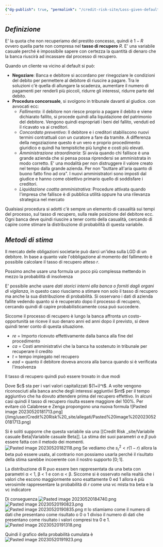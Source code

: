 ```yaml
---
{"dg-publish": true, "permalink": "/credit-risk-site/Loss-given-default-(LGD)/"}
---
```






## *Definizione*
E' la quota che non recuperiamo del prestito concesso, quindi è $1-R$ ovvero quella parte non compresa nel **tasso di recupero** $R$.
E' una variabile casuale perché è impossibile sapere con certezza la quantità di denaro che la banca riuscirà ad incassare dal processo di recupero.

Quando un cliente va vicino al default si può:
- **Negoziare**: Banca e debitore si accordano per rinegoziare le condizioni del debito per permettere al debitore di riuscire a pagare. Tra le soluzioni c'è quella di allungare la scadenza, aumentare il numero di pagamenti per renderli più piccoli, ridurre gli interessi, ridurre parte del debito.
- **Procedura concorsuale**, si svolgono in tribunale davanti al giudice. con avvocati ecc:
	- *Fallimento*: il debitore non riesce proprio a pagare il debito e viene dichiarato fallito, si procede quindi alla liquidazione del patrimonio del debitore. Vengono quindi espropriati i beni del fallito, venduti ed il ricavato va ai creditori.
	- *Concordato preventivo*: Il debitore e i creditori stabiliscono nuovi termini contrattuali con un curatore a fare da tramite. A differenza della negoziazione questo è un vero e proprio procedimento giuridico e quindi ha tempistiche più lunghe e costi più elevati.
	- *Amministrazione straordinaria*: Si avvia quando chi fallisce è una grande azienda che si pensa possa riprendersi se amministrata in modo corretto. E' una modalità per non distruggere il valore creato nel tempo dalla grande azienda. Per non "buttare all'aria quanto di buono fatto fino ad ora". I nuovi amministratori sono imposti dal giudice e hanno come obiettivo primario quello di soddisfare i creditori.
	- *Liquidazione coatta amministrativa*: Procedure attivata quando l'impresa che fallisce è di pubblica utilità oppure ha una rilevanza strategica nel mercato

Qualsiasi procedura si adotti c'è sempre un elemento di casualità sui tempi del processo, sul tasso di recupero, sulla reale posizione del debitore ecc.
Ogni banca deve quindi riuscire a tener conto della casualità, cercando di capire come stimare la distribuzione di probabilità di questa variabile.


## *Metodi di stima*
Il mercato delle obligazioni societarie può darci un'idea sulla LGD di un debitore.
In base a quanto vale l'obbligazione al momento del fallimento è possibile calcolare il tasso di recupero atteso $r$.
<style> .container {font-family: sans-serif; text-align: center;} .button-wrapper button {z-index: 1;height: 40px; width: 100px; margin: 10px;padding: 5px;} .excalidraw .App-menu_top .buttonList { display: flex;} .excalidraw-wrapper { height: 800px; margin: 50px; position: relative;} :root[dir="ltr"] .excalidraw .layer-ui__wrapper .zen-mode-transition.App-menu_bottom--transition-left {transform: none;} </style><script src="https://cdn.jsdelivr.net/npm/react@17/umd/react.production.min.js"></script><script src="https://cdn.jsdelivr.net/npm/react-dom@17/umd/react-dom.production.min.js"></script><script type="text/javascript" src="https://cdn.jsdelivr.net/npm/@excalidraw/excalidraw@0/dist/excalidraw.production.min.js"></script><div id="Loss_given_default_(LGD)_2023-05-20_1747.16.excalidraw.md1"></div><script>(function(){const InitialData={"type":"excalidraw","version":2,"source":"https://excalidraw.com","elements":[{"type":"image","version":12,"versionNonce":1878900386,"isDeleted":false,"id":"ORBBNiL0b5FAJaEfOgQgU","fillStyle":"hachure","strokeWidth":1,"strokeStyle":"solid","roughness":1,"opacity":100,"angle":0,"x":-130.7098617553711,"y":-57.92632293701172,"strokeColor":"transparent","backgroundColor":"transparent","width":217,"height":58,"seed":372228130,"groupIds":[],"roundness":null,"boundElements":[],"updated":1684597640867,"link":null,"locked":false,"status":"pending","fileId":"8ed4839f19ee54c53ea105fc4e42056ece808752","scale":[1,1]},{"type":"arrow","version":91,"versionNonce":320851454,"isDeleted":false,"id":"3uKBf9zposbnPgJhaPIUO","fillStyle":"hachure","strokeWidth":1,"strokeStyle":"solid","roughness":1,"opacity":100,"angle":0,"x":88.62837982177737,"y":-87.0669037433462,"strokeColor":"#000000","backgroundColor":"transparent","width":134.37461853027347,"height":47.43531799316406,"seed":1221696098,"groupIds":[],"roundness":{"type":2},"boundElements":[],"updated":1684597900295,"link":null,"locked":false,"startBinding":{"elementId":"jFrnCbxt","focus":-0.39401971220786103,"gap":17.527122497558594},"endBinding":null,"lastCommittedPoint":null,"startArrowhead":null,"endArrowhead":"arrow","points":[[0,0],[-67.35955810546884,-14.416044559876454],[-134.37461853027347,33.01927343328761]]},{"type":"text","version":205,"versionNonce":269782306,"isDeleted":false,"id":"jFrnCbxt","fillStyle":"hachure","strokeWidth":1,"strokeStyle":"solid","roughness":1,"opacity":100,"angle":0,"x":106.155502319336,"y":-128.95695495605466,"strokeColor":"#000000","backgroundColor":"transparent","width":200.0614790482955,"height":84.09363865080894,"seed":1129352958,"groupIds":[],"roundness":null,"boundElements":[{"id":"3uKBf9zposbnPgJhaPIUO","type":"arrow"}],"updated":1684597900295,"link":null,"locked":false,"fontSize":13.56349010496919,"fontFamily":1,"text":"Valore del bond in percentuale\nrispetto al valore finale.\nValore finale 100\nValore sul mercato 60\nQuindi 0.6","rawText":"Valore del bond in percentuale\nrispetto al valore finale.\nValore finale 100\nValore sul mercato 60\nQuindi 0.6","baseline":79.09363865080894,"textAlign":"left","verticalAlign":"top","containerId":null,"originalText":"Valore del bond in percentuale\nrispetto al valore finale.\nValore finale 100\nValore sul mercato 60\nQuindi 0.6"},{"id":"4o5G5SJffdUX60RZEr10L","type":"arrow","x":151.39514610984114,"y":52.836554885840535,"width":90.29122092507103,"height":64.17088709187306,"angle":0,"strokeColor":"#000000","backgroundColor":"transparent","fillStyle":"hachure","strokeWidth":1,"strokeStyle":"solid","roughness":1,"opacity":100,"groupIds":[],"roundness":{"type":2},"seed":306566782,"version":58,"versionNonce":850199970,"isDeleted":false,"boundElements":null,"updated":1684597903063,"link":null,"locked":false,"points":[[0,0],[-49.12905606356534,-9.066683434202552],[-90.29122092507103,-64.17088709187306]],"lastCommittedPoint":null,"startBinding":{"elementId":"h7lFVLSz","focus":-0.796856563333705,"gap":6.639071377840949},"endBinding":null,"startArrowhead":null,"endArrowhead":"arrow"},{"id":"h7lFVLSz","type":"text","x":158.03421748768207,"y":38.75330318104136,"width":123.14074707031253,"height":19.60839921501792,"angle":0,"strokeColor":"#000000","backgroundColor":"transparent","fillStyle":"hachure","strokeWidth":1,"strokeStyle":"solid","roughness":1,"opacity":100,"groupIds":[],"roundness":null,"seed":1405293410,"version":55,"versionNonce":1804498238,"isDeleted":false,"boundElements":[{"id":"4o5G5SJffdUX60RZEr10L","type":"arrow"}],"updated":1684597903062,"link":null,"locked":false,"text":"Tasso risk free","rawText":"Tasso risk free","fontSize":15.686719372014338,"fontFamily":1,"textAlign":"left","verticalAlign":"top","baseline":13.608399215017918,"containerId":null,"originalText":"Tasso risk free"}],"appState":{"theme":"light","viewBackgroundColor":"#ffffff","currentItemStrokeColor":"#000000","currentItemBackgroundColor":"transparent","currentItemFillStyle":"hachure","currentItemStrokeWidth":1,"currentItemStrokeStyle":"solid","currentItemRoughness":1,"currentItemOpacity":100,"currentItemFontFamily":1,"currentItemFontSize":20,"currentItemTextAlign":"left","currentItemStartArrowhead":null,"currentItemEndArrowhead":"arrow","scrollX":152.54936877163968,"scrollY":348.65051234852183,"zoom":{"value":1.1},"currentItemRoundness":"round","gridSize":null,"colorPalette":{}},"files":{}};InitialData.scrollToContent=true;App=()=>{const e=React.useRef(null),t=React.useRef(null),[n,i]=React.useState({width:void 0,height:void 0});return React.useEffect(()=>{i({width:t.current.getBoundingClientRect().width,height:t.current.getBoundingClientRect().height});const e=()=>{i({width:t.current.getBoundingClientRect().width,height:t.current.getBoundingClientRect().height})};return window.addEventListener("resize",e),()=>window.removeEventListener("resize",e)},[t]),React.createElement(React.Fragment,null,React.createElement("div",{className:"excalidraw-wrapper",ref:t},React.createElement(ExcalidrawLib.Excalidraw,{ref:e,width:n.width,height:n.height,initialData:InitialData,viewModeEnabled:!0,zenModeEnabled:!0,gridModeEnabled:!1})))},excalidrawWrapper=document.getElementById("Loss_given_default_(LGD)_2023-05-20_1747.16.excalidraw.md1");ReactDOM.render(React.createElement(App),excalidrawWrapper);})();</script>

Possimo anche usare una formula un poco più complessa mettendo in mezzo la probabilità di insolvenza
<div id="Loss_given_default_(LGD)_2023-05-20_1750.08.excalidraw.md2"></div><script>(function(){const InitialData={"type":"excalidraw","version":2,"source":"https://excalidraw.com","elements":[{"id":"CaXpFmmXjk4I6QLQP9Hji","type":"image","x":-175.03740692138672,"y":-55.57781219482422,"width":319,"height":86,"angle":0,"strokeColor":"transparent","backgroundColor":"transparent","fillStyle":"hachure","strokeWidth":1,"strokeStyle":"solid","roughness":1,"opacity":100,"groupIds":[],"roundness":null,"seed":818773090,"version":4,"versionNonce":1161784062,"isDeleted":false,"boundElements":null,"updated":1684597809694,"link":null,"locked":false,"status":"pending","fileId":"8fe297f3a1299900e3c8a6bd74dbcf010e085009","scale":[1,1]},{"id":"udsH6sZz38E_08f4zWlaw","type":"arrow","x":106.88574981689453,"y":-88.3716049194336,"width":62.0751953125,"height":40.16632080078125,"angle":0,"strokeColor":"#000000","backgroundColor":"transparent","fillStyle":"hachure","strokeWidth":1,"strokeStyle":"solid","roughness":1,"opacity":100,"groupIds":[],"roundness":{"type":2},"seed":1090472930,"version":26,"versionNonce":1499999806,"isDeleted":false,"boundElements":null,"updated":1684597813714,"link":null,"locked":false,"points":[[0,0],[-62.0751953125,40.16632080078125]],"lastCommittedPoint":null,"startBinding":null,"endBinding":null,"startArrowhead":null,"endArrowhead":"arrow"},{"id":"qtUb4wH2","type":"text","x":121.49170684814453,"y":-125.8531723022461,"width":157,"height":25,"angle":0,"strokeColor":"#000000","backgroundColor":"transparent","fillStyle":"hachure","strokeWidth":1,"strokeStyle":"solid","roughness":1,"opacity":100,"groupIds":[],"roundness":null,"seed":1931959458,"version":17,"versionNonce":1214716578,"isDeleted":false,"boundElements":null,"updated":1684597819789,"link":null,"locked":false,"text":"Tasso risk free","rawText":"Tasso risk free","fontSize":20,"fontFamily":1,"textAlign":"left","verticalAlign":"top","baseline":18,"containerId":null,"originalText":"Tasso risk free"},{"id":"qgLEnZbPGFmy4U5LwMa8r","type":"arrow","x":101.04340362548828,"y":56.22718048095703,"width":56.963165283203125,"height":32.8634033203125,"angle":0,"strokeColor":"#000000","backgroundColor":"transparent","fillStyle":"hachure","strokeWidth":1,"strokeStyle":"solid","roughness":1,"opacity":100,"groupIds":[],"roundness":{"type":2},"seed":690411646,"version":18,"versionNonce":1609135202,"isDeleted":false,"boundElements":null,"updated":1684597822888,"link":null,"locked":false,"points":[[0,0],[-56.963165283203125,-32.8634033203125]],"lastCommittedPoint":null,"startBinding":null,"endBinding":null,"startArrowhead":null,"endArrowhead":"arrow"},{"id":"148KvaSS","type":"text","x":113.45844268798828,"y":34.81208038330078,"width":207,"height":50,"angle":0,"strokeColor":"#000000","backgroundColor":"transparent","fillStyle":"hachure","strokeWidth":1,"strokeStyle":"solid","roughness":1,"opacity":100,"groupIds":[],"roundness":null,"seed":81787582,"version":31,"versionNonce":587480702,"isDeleted":false,"boundElements":null,"updated":1684597840409,"link":null,"locked":false,"text":"Tasso che richiedeva\nla banca","rawText":"Tasso che richiedeva\nla banca","fontSize":20,"fontFamily":1,"textAlign":"left","verticalAlign":"top","baseline":43,"containerId":null,"originalText":"Tasso che richiedeva\nla banca"},{"id":"vasc0HFHf0rTu4IalJSXU","type":"arrow","x":14.138069152832031,"y":97.8541030883789,"width":21.908905029296875,"height":37.975433349609375,"angle":0,"strokeColor":"#000000","backgroundColor":"transparent","fillStyle":"hachure","strokeWidth":1,"strokeStyle":"solid","roughness":1,"opacity":100,"groupIds":[],"roundness":{"type":2},"seed":759394402,"version":79,"versionNonce":1715125758,"isDeleted":false,"boundElements":[{"type":"text","id":"hSeN0xVo"}],"updated":1684597861228,"link":null,"locked":false,"points":[[0,0],[-21.908905029296875,-37.975433349609375]],"lastCommittedPoint":null,"startBinding":null,"endBinding":null,"startArrowhead":null,"endArrowhead":"arrow"},{"id":"hSeN0xVo","type":"text","x":-49.316383361816406,"y":53.86638641357422,"width":105,"height":50,"angle":0,"strokeColor":"#000000","backgroundColor":"transparent","fillStyle":"hachure","strokeWidth":1,"strokeStyle":"solid","roughness":1,"opacity":100,"groupIds":[],"roundness":null,"seed":442723938,"version":88,"versionNonce":1045866722,"isDeleted":false,"boundElements":null,"updated":1684597861228,"link":null,"locked":false,"text":"Probabilità\ndi default","rawText":"Probabilità\ndi default","fontSize":20,"fontFamily":1,"textAlign":"center","verticalAlign":"middle","baseline":43,"containerId":"vasc0HFHf0rTu4IalJSXU","originalText":"Probabilità\ndi default"},{"id":"NO7iwPRtFvVFQrN25gGcY","type":"arrow","x":-23.10704803466797,"y":56.22718048095703,"width":18.98773193359375,"height":32.8634033203125,"angle":0,"strokeColor":"#000000","backgroundColor":"transparent","fillStyle":"hachure","strokeWidth":1,"strokeStyle":"solid","roughness":1,"opacity":100,"groupIds":[],"roundness":{"type":2},"seed":1881350014,"version":14,"versionNonce":1842130402,"isDeleted":false,"boundElements":null,"updated":1684597858568,"link":null,"locked":false,"points":[[0,0],[-18.98773193359375,-32.8634033203125]],"lastCommittedPoint":null,"startBinding":null,"endBinding":null,"startArrowhead":null,"endArrowhead":"arrow"}],"appState":{"theme":"light","viewBackgroundColor":"#ffffff","currentItemStrokeColor":"#000000","currentItemBackgroundColor":"transparent","currentItemFillStyle":"hachure","currentItemStrokeWidth":1,"currentItemStrokeStyle":"solid","currentItemRoughness":1,"currentItemOpacity":100,"currentItemFontFamily":1,"currentItemFontSize":20,"currentItemTextAlign":"left","currentItemStartArrowhead":null,"currentItemEndArrowhead":"arrow","scrollX":316.5494079589844,"scrollY":312.6297607421875,"zoom":{"value":1},"currentItemRoundness":"round","gridSize":null,"colorPalette":{}},"files":{}};InitialData.scrollToContent=true;App=()=>{const e=React.useRef(null),t=React.useRef(null),[n,i]=React.useState({width:void 0,height:void 0});return React.useEffect(()=>{i({width:t.current.getBoundingClientRect().width,height:t.current.getBoundingClientRect().height});const e=()=>{i({width:t.current.getBoundingClientRect().width,height:t.current.getBoundingClientRect().height})};return window.addEventListener("resize",e),()=>window.removeEventListener("resize",e)},[t]),React.createElement(React.Fragment,null,React.createElement("div",{className:"excalidraw-wrapper",ref:t},React.createElement(ExcalidrawLib.Excalidraw,{ref:e,width:n.width,height:n.height,initialData:InitialData,viewModeEnabled:!0,zenModeEnabled:!0,gridModeEnabled:!1})))},excalidrawWrapper=document.getElementById("Loss_given_default_(LGD)_2023-05-20_1750.08.excalidraw.md2");ReactDOM.render(React.createElement(App),excalidrawWrapper);})();</script>

E' possibile anche usare *dati storici interni alla banca o forniti dagli organi di vigilanza*, in questo caso riusciamo a stimare non solo il tasso di recupero ma anche la sua distribuzione di probabilità.
Si osservano i dati di azienda fallite vedendo quanto si è recuperato dopo il processo di recupero, cercando quindi di capire probabilisticamente cosa può succedere.

Siccome il processo di recupero è lungo la banca affronta un costo-opportunità se riceve il suo denaro anni ed anni dopo il previsto, si deve quindi tener conto di questa situazione.
- $re$ = Importo ricevuto effettivamente dalla banca alla fine del procedimento
- $ca$ = Costi amministrativi che la banca ha sostenuto in tribunale per recuperare il credito
- $t$ = tempo impiegato nel recupero
- $ead$ = quanto il debitore doveva ancora alla banca quando si è verificata l'insolvenza

Il tasso di recupero quindi può essere trovato in due modi
<div id="Loss_given_default_(LGD)_2023-05-20_1759.56.excalidraw.md3"></div><script>(function(){const InitialData={"type":"excalidraw","version":2,"source":"https://excalidraw.com","elements":[{"id":"P6ZQvzSFxqvzp-BeVPeMI","type":"image","x":-174.28324953714997,"y":48.38892364501953,"width":508.24584261576325,"height":104.03326416015624,"angle":0,"strokeColor":"transparent","backgroundColor":"transparent","fillStyle":"hachure","strokeWidth":1,"strokeStyle":"solid","roughness":1,"opacity":100,"groupIds":[],"roundness":null,"seed":1744230206,"version":12,"versionNonce":1273483454,"isDeleted":false,"boundElements":null,"updated":1684598399956,"link":null,"locked":false,"status":"pending","fileId":"8957be28d7568057f3c48be486835fd9ef9a3241","scale":[1,1]}],"appState":{"theme":"light","viewBackgroundColor":"#ffffff","currentItemStrokeColor":"#000000","currentItemBackgroundColor":"transparent","currentItemFillStyle":"hachure","currentItemStrokeWidth":1,"currentItemStrokeStyle":"solid","currentItemRoughness":1,"currentItemOpacity":100,"currentItemFontFamily":1,"currentItemFontSize":20,"currentItemTextAlign":"left","currentItemStartArrowhead":null,"currentItemEndArrowhead":"arrow","scrollX":316.5494079589844,"scrollY":312.6297607421875,"zoom":{"value":1},"currentItemRoundness":"round","gridSize":null,"colorPalette":{}},"files":{}};InitialData.scrollToContent=true;App=()=>{const e=React.useRef(null),t=React.useRef(null),[n,i]=React.useState({width:void 0,height:void 0});return React.useEffect(()=>{i({width:t.current.getBoundingClientRect().width,height:t.current.getBoundingClientRect().height});const e=()=>{i({width:t.current.getBoundingClientRect().width,height:t.current.getBoundingClientRect().height})};return window.addEventListener("resize",e),()=>window.removeEventListener("resize",e)},[t]),React.createElement(React.Fragment,null,React.createElement("div",{className:"excalidraw-wrapper",ref:t},React.createElement(ExcalidrawLib.Excalidraw,{ref:e,width:n.width,height:n.height,initialData:InitialData,viewModeEnabled:!0,zenModeEnabled:!0,gridModeEnabled:!1})))},excalidrawWrapper=document.getElementById("Loss_given_default_(LGD)_2023-05-20_1759.56.excalidraw.md3");ReactDOM.render(React.createElement(App),excalidrawWrapper);})();</script>
Dove $c$ sta per i vari valori capitalizzati $(1+i)^t$.
A volte vengono riconosciuti alla banca anche degli interessi aggiuntivi $int$ per il tempo aggiuntivo che ha dovuto attendere prima del recupero effettivo.
In alcuni casi quindi il tasso di recupero risulta essere maggiore del 100%.
Per evitare ciò Calabrese e Zenga propongono una nuova formula
![Pasted image 20230520181713.png](/img/user/Credit%20Risk%20_site/allegati/Pasted%20image%2020230520181713.png)

Si è soliti supporre che questa variabile sia una [[Credit Risk _site/Variabile casuale Beta\|Variabile casuale Beta]].
La stima dei suoi parametri $\alpha$ e $\beta$ può essere fatta con il metodo dei momenti.
![Pasted image 20230520182118.png](/img/user/Credit%20Risk%20_site/allegati/Pasted%20image%2020230520182118.png)
Se vediamo che $s^2_r < r(1-r)$ allora la beta può essere usata, al contrario non possiamo usarla perché il risultato della stima sarebbe incoerente con il nostro supporto $[0 ; 1]$.

La distribuzione di R puo essere ben rappresentata da una beta con parametri α < 1, β < 1 e con α < β.
Siccome si è osservato nella realtà che i valori che escono maggiormente sono esattamente $0$ ed $1$ allora è più verosimile rappresentare la probabilità di $r$ come una vc mista tra beta e la vc indicatore
<div id="Loss_given_default_(LGD)_2023-05-20_1840.12.excalidraw.md4"></div><script>(function(){const InitialData={"type":"excalidraw","version":2,"source":"https://excalidraw.com","elements":[{"id":"tdatnHkHI3eMNdjjCus8y","type":"image","x":-508.7449264526367,"y":-101.69603729248047,"width":862,"height":167,"angle":0,"strokeColor":"transparent","backgroundColor":"transparent","fillStyle":"hachure","strokeWidth":1,"strokeStyle":"solid","roughness":1,"opacity":100,"groupIds":[],"roundness":null,"seed":292843070,"version":4,"versionNonce":1844918370,"isDeleted":false,"boundElements":null,"updated":1684600815753,"link":null,"locked":false,"status":"pending","fileId":"c49f22b6cd019c8628b3c9add2dbba0f9d58b6d9","scale":[1,1]},{"id":"NN08qfvVCZaH6kUPEk4z5","type":"arrow","x":-82.05088212754993,"y":-77.71435462103949,"width":5.680067274305543,"height":59.235195583767336,"angle":0,"strokeColor":"#000000","backgroundColor":"transparent","fillStyle":"hachure","strokeWidth":1,"strokeStyle":"solid","roughness":1,"opacity":100,"groupIds":[],"roundness":{"type":2},"seed":2055239358,"version":17,"versionNonce":1269782718,"isDeleted":false,"boundElements":null,"updated":1684600819822,"link":null,"locked":false,"points":[[0,0],[5.680067274305543,59.235195583767336]],"lastCommittedPoint":null,"startBinding":null,"endBinding":null,"startArrowhead":null,"endArrowhead":"arrow"},{"id":"TVfQfMwB","type":"text","x":-99.90258026123047,"y":-133.77791934543185,"width":185,"height":50,"angle":0,"strokeColor":"#000000","backgroundColor":"transparent","fillStyle":"hachure","strokeWidth":1,"strokeStyle":"solid","roughness":1,"opacity":100,"groupIds":[],"roundness":null,"seed":1440923966,"version":36,"versionNonce":330297698,"isDeleted":false,"boundElements":null,"updated":1684600833368,"link":null,"locked":false,"text":"Funzione di densità\ndella beta","rawText":"Funzione di densità\ndella beta","fontSize":20,"fontFamily":1,"textAlign":"left","verticalAlign":"top","baseline":43,"containerId":null,"originalText":"Funzione di densità\ndella beta"},{"id":"zC4uCleTpvn0vpROqX8l8","type":"arrow","x":-150.21189286973743,"y":-158.8584247165256,"width":21.09746297200519,"height":136.32205539279514,"angle":0,"strokeColor":"#000000","backgroundColor":"transparent","fillStyle":"hachure","strokeWidth":1,"strokeStyle":"solid","roughness":1,"opacity":100,"groupIds":[],"roundness":{"type":2},"seed":86996258,"version":55,"versionNonce":1818814754,"isDeleted":false,"boundElements":null,"updated":1684600851976,"link":null,"locked":false,"points":[[0,0],[17.851664225260407,116.03603786892361],[-3.245798746744782,136.32205539279514]],"lastCommittedPoint":[-3.245798746744782,136.32205539279514],"startBinding":{"elementId":"qsEFoQ2n","focus":0.5141409118979515,"gap":1},"endBinding":null,"startArrowhead":null,"endArrowhead":"arrow"},{"id":"qsEFoQ2n","type":"text","x":-188.34965938991974,"y":-184.08724890814887,"width":153,"height":25,"angle":0,"strokeColor":"#000000","backgroundColor":"transparent","fillStyle":"hachure","strokeWidth":1,"strokeStyle":"solid","roughness":1,"opacity":100,"groupIds":[],"roundness":null,"seed":36252258,"version":40,"versionNonce":433009150,"isDeleted":false,"boundElements":[{"id":"zC4uCleTpvn0vpROqX8l8","type":"arrow"}],"updated":1684600851976,"link":null,"locked":false,"text":"Probabilità in 0","rawText":"Probabilità in 0","fontSize":20,"fontFamily":1,"textAlign":"left","verticalAlign":"top","baseline":18,"containerId":null,"originalText":"Probabilità in 0"},{"id":"d99lODKQ","type":"text","x":-108.82842932807074,"y":-155.6867938571506,"width":11,"height":25,"angle":0,"strokeColor":"#000000","backgroundColor":"transparent","fillStyle":"hachure","strokeWidth":1,"strokeStyle":"solid","roughness":1,"opacity":100,"groupIds":[],"roundness":null,"seed":203299362,"version":3,"versionNonce":1197114850,"isDeleted":true,"boundElements":null,"updated":1684600823961,"link":null,"locked":false,"text":"","rawText":"","fontSize":20,"fontFamily":1,"textAlign":"left","verticalAlign":"top","baseline":18,"containerId":null,"originalText":""}],"appState":{"theme":"light","viewBackgroundColor":"#ffffff","currentItemStrokeColor":"#000000","currentItemBackgroundColor":"transparent","currentItemFillStyle":"hachure","currentItemStrokeWidth":1,"currentItemStrokeStyle":"solid","currentItemRoughness":1,"currentItemOpacity":100,"currentItemFontFamily":1,"currentItemFontSize":20,"currentItemTextAlign":"left","currentItemStartArrowhead":null,"currentItemEndArrowhead":"arrow","scrollX":365.0915942721897,"scrollY":319.58709123399524,"zoom":{"value":0.8999999999999999},"currentItemRoundness":"round","gridSize":null,"colorPalette":{}},"files":{}};InitialData.scrollToContent=true;App=()=>{const e=React.useRef(null),t=React.useRef(null),[n,i]=React.useState({width:void 0,height:void 0});return React.useEffect(()=>{i({width:t.current.getBoundingClientRect().width,height:t.current.getBoundingClientRect().height});const e=()=>{i({width:t.current.getBoundingClientRect().width,height:t.current.getBoundingClientRect().height})};return window.addEventListener("resize",e),()=>window.removeEventListener("resize",e)},[t]),React.createElement(React.Fragment,null,React.createElement("div",{className:"excalidraw-wrapper",ref:t},React.createElement(ExcalidrawLib.Excalidraw,{ref:e,width:n.width,height:n.height,initialData:InitialData,viewModeEnabled:!0,zenModeEnabled:!0,gridModeEnabled:!1})))},excalidrawWrapper=document.getElementById("Loss_given_default_(LGD)_2023-05-20_1840.12.excalidraw.md4");ReactDOM.render(React.createElement(App),excalidrawWrapper);})();</script>

Di conseguenza
![Pasted image 20230520184740.png](/img/user/Credit%20Risk%20_site/allegati/Pasted%20image%2020230520184740.png)
![Pasted image 20230520190823.png](/img/user/Credit%20Risk%20_site/allegati/Pasted%20image%2020230520190823.png)
![Pasted image 20230520190835.png](/img/user/Credit%20Risk%20_site/allegati/Pasted%20image%2020230520190835.png)
$\pi$ lo stiamiamo come il numero di dati che presentano come risultato o 0 o 1 diviso il numero di dati che presentano come risultato i valori compresi tra $0$ e $1$.
![Pasted image 20230520191318.png](/img/user/Credit%20Risk%20_site/allegati/Pasted%20image%2020230520191318.png)

Quindi il grafico della probabilità cumulata è![Pasted image 20230520191923.png](/img/user/Credit%20Risk%20_site/allegati/Pasted%20image%2020230520191923.png)
